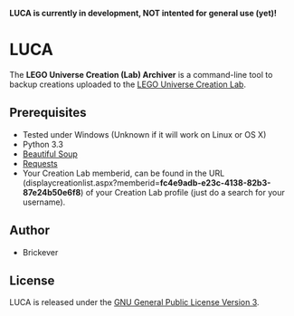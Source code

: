 **LUCA is currently in development, NOT intented for general use (yet)!**

LUCA
====
The **LEGO Universe Creation (Lab) Archiver** is a command-line tool to backup creations uploaded to the [LEGO Universe Creation Lab](http://universe.lego.com/en-us/community/creationlab/displaychallengelist.aspx). 


Prerequisites
-------------
* Tested under Windows (Unknown if it will work on Linux or OS X)
* Python 3.3
* [Beautiful Soup](http://www.crummy.com/software/BeautifulSoup/)
* [Requests](http://docs.python-requests.org/en/latest/)
* Your Creation Lab memberid, can be found in the URL (displaycreationlist.aspx?memberid=**fc4e9adb-e23c-4138-82b3-87e24b50e6f8**) of your Creation Lab profile (just do a search for your username). 


Author
------
* Brickever


License
-------
LUCA is released under the [GNU General Public License Version 3](https://gnu.org/licenses/gpl-3.0.txt). 





